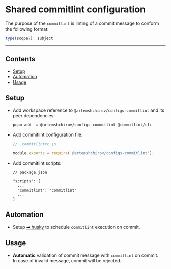 # Shared commitlint configuration

The purpose of the `commitlint` is linting of a commit message to conform the following format:

```js
type(scope?): subject
```

---

## Contents

- [Setup](#setup)
- [Automation](#automation)
- [Usage](#usage)

## Setup

- Add workspace reference to `@artemshchirov/configs-commitlint` and its peer dependencies:

  ```sh
  pnpm add -w @artemshchirov/configs-commitlint @commitlint/cli
  ```

- Add commitlint configuration file:

  ```js
  // .commitlintrc.js

  module.exports = require('@artemshchirov/configs-commitlint');
  ```

- Add commitlint scripts:

  ```jsonc
  // package.json

  "scripts": {
    ...
    "commitlint": "commitlint"
    ...
  }
  ```

## Automation

- Setup [➡ husky](../../docs/tools/husky.md) to schedule `commitlint` execution on commit.

## Usage

- **Automatic** validation of commit message with `commitlint` on commit.\
  In case of invalid message, commit will be rejected.
